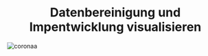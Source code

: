 
<h1 align="center" width="100%"  >
    Datenbereinigung und Impentwicklung visualisieren
</h1>


![coronaa](https://user-images.githubusercontent.com/74714706/169062140-d88169f9-9fb4-430a-aca8-7974149d9c26.jpg)



